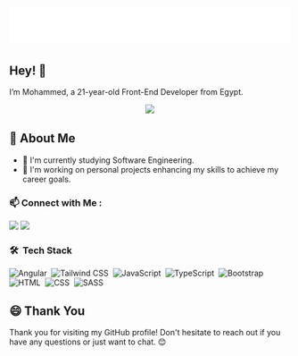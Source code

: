 <h1 align="center">
  <img src="https://github.com/MohammedHassanSalat/MohammedHassanSalat/blob/main/name.svg" alt="Mohammed Hassan" />
</h1>


## Hey! 👋
I’m Mohammed, a 21-year-old Front-End Developer from Egypt.

<div id="header" align="center">
  <img src="https://media.giphy.com/media/M9gbBd9nbDrOTu1Mqx/giphy.gif" width="100"/>
</div>

## 💬 About Me

- 🌱 I'm currently studying Software Engineering.
- 💼 I'm working on personal projects enhancing my skills to achieve my career goals.



### 📫 Connect with Me :

<a href="https://www.linkedin.com/in/mohammed-hassan-588b9421b" target="_blank"><img src="https://img.shields.io/badge/-Linkedin-0077B5?style=for-the-badge&logo=Linkedin&logoColor=white"/></a>
<a href="https://t.me/medosalat" target="_blank"><img src="https://img.shields.io/badge/-Mohammed%20Hassan-0077B5?style=for-the-badge&logo=Telegram&logoColor=white"/></a>



### 🛠 &nbsp;Tech Stack
![Angular](https://img.shields.io/badge/-Angular-05122A?style=flat&logo=angular&logoColor=FF0000)&nbsp;
![Tailwind CSS](https://img.shields.io/badge/-TailwindCSS-05122A?style=flat&logo=tailwindcss&logoColor=0EA5E9)&nbsp;
![JavaScript](https://img.shields.io/badge/-JavaScript-05122A?style=flat&logo=javascript)&nbsp;
![TypeScript](https://img.shields.io/badge/-TypeScript-05122A?style=flat&logo=typescript&logoColor=1572B6)&nbsp;
![Bootstrap](https://img.shields.io/badge/-Bootstrap-05122A?style=flat&logo=bootstrap&logoColor=563D7C)&nbsp;
![HTML](https://img.shields.io/badge/-HTML-05122A?style=flat&logo=HTML5)&nbsp;
![CSS](https://img.shields.io/badge/-CSS-05122A?style=flat&logo=CSS3&logoColor=1572B6)&nbsp;
![SASS](https://img.shields.io/badge/-SASS-05122A?style=flat&logo=SASS&logoColor=FF0000)&nbsp;



## 😄 Thank You

Thank you for visiting my GitHub profile! Don't hesitate to reach out if you have any questions or just want to chat. 😊
